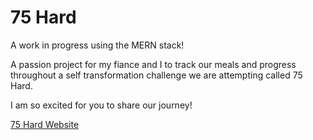 # 75 Hard

A work in progress using the MERN stack!

A passion project for my fiance and I to track our meals and progress throughout a self transformation challenge we are attempting called 75 Hard.


I am so excited for you to share our journey!

<a href='http://54.237.115.173/'> 75 Hard Website </a>
